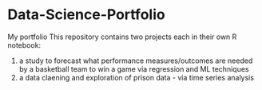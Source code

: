 # Data-Science-Portfolio
My portfolio
This repository contains two projects each in their own R notebook:
1. a study to forecast what performance measures/outcomes are needed by a basketball team to win a game via regression and ML techniques
2. a data claening and exploration of prison data - via time series analysis
